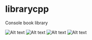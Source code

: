 # librarycpp
Console book library

![Alt text](http://kp27112.zut.edu.pl/images/example/c1.png "Optional title")
![Alt text](http://kp27112.zut.edu.pl/images/example/c2.png "Optional title")
![Alt text](http://kp27112.zut.edu.pl/images/example/c3.png "Optional title")
![Alt text](http://kp27112.zut.edu.pl/images/example/c4.png "Optional title")
